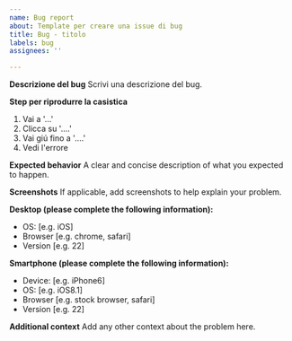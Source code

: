 ```yaml
---
name: Bug report
about: Template per creare una issue di bug
title: Bug - titolo
labels: bug
assignees: ''

---
```


**Descrizione del bug**
Scrivi una descrizione del bug.

**Step per riprodurre la casistica**
1. Vai a '...'
2. Clicca su '....'
3. Vai giú fino a '....'
4. Vedi l'errore

**Expected behavior**
A clear and concise description of what you expected to happen.

**Screenshots**
If applicable, add screenshots to help explain your problem.

**Desktop (please complete the following information):**
 - OS: [e.g. iOS]
 - Browser [e.g. chrome, safari]
 - Version [e.g. 22]

**Smartphone (please complete the following information):**
 - Device: [e.g. iPhone6]
 - OS: [e.g. iOS8.1]
 - Browser [e.g. stock browser, safari]
 - Version [e.g. 22]

**Additional context**
Add any other context about the problem here.
